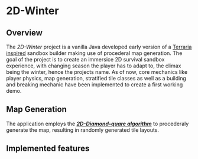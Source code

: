 # 2D-Winter

## Overview

The *2D-Winter* project is a vanilla Java developed early version of a [Terraria inspired](https://terraria.org) sandbox builder making use of procederal map generation. The goal of the project is to create an immersice 2D survival sandbox experience, with changing season the player has to adapt to, the climax being the winter, hence the projects name. As of now, core mechanics like player physics, map generation, stratified tile classes as well as a building and breaking mechanic have been implemented to create a first working demo.

## Map Generation
The application employs the ***[2D-Diamond-quare algorithm](https://en.wikipedia.org/wiki/Diamond-square_algorithm)*** to procederaly generate the map, resulting in randomly generated tile layouts.

## Implemented features


